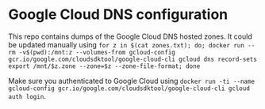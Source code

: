 # Google Cloud DNS configuration

This repo contains dumps of the Google Cloud DNS hosted zones. It could be updated manually using `for z in $(cat zones.txt); do; docker run --rm -v$(pwd):/mnt:z --volumes-from gcloud-config gcr.io/google.com/cloudsdktool/google-cloud-cli gcloud dns record-sets export /mnt/$z.zone --zone=$z --zone-file-format; done`

Make sure you authenticated to Google Cloud using `docker run -ti --name gcloud-config gcr.io/google.com/cloudsdktool/google-cloud-cli gcloud auth login`.
